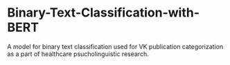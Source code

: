 # Binary-Text-Classification-with-BERT
A model for binary text classification used for VK publication categorization as a part of healthcare psucholinguistic research.
